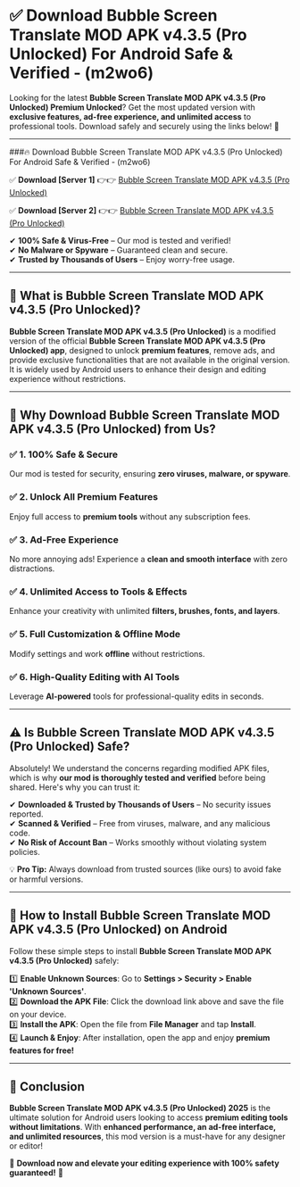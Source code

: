 
# ✅ Download Bubble Screen Translate MOD APK v4.3.5 (Pro Unlocked) For Android Safe & Verified -  (m2wo6) 

Looking for the latest **Bubble Screen Translate MOD APK v4.3.5 (Pro Unlocked) Premium Unlocked**? Get the most updated version with **exclusive features, ad-free experience, and unlimited access** to professional tools. Download safely and securely using the links below! 🚀  

---

###🔥 Download Bubble Screen Translate MOD APK v4.3.5 (Pro Unlocked) For Android Safe & Verified -  (m2wo6)  

✅ **Download [Server 1]** 👉👉 [Bubble Screen Translate MOD APK v4.3.5 (Pro Unlocked) ](https://apkcomod.com?title=Bubble_Screen_Translate_MOD_APK_v4.3.5_(Pro_Unlocked))  

✅ **Download [Server 2]** 👉👉 [Bubble Screen Translate MOD APK v4.3.5 (Pro Unlocked) ](https://apkcomod.com?title=Bubble_Screen_Translate_MOD_APK_v4.3.5_(Pro_Unlocked))  

✔ **100% Safe & Virus-Free** – Our mod is tested and verified!  
✔ **No Malware or Spyware** – Guaranteed clean and secure.  
✔ **Trusted by Thousands of Users** – Enjoy worry-free usage.  

---

## 📌 What is Bubble Screen Translate MOD APK v4.3.5 (Pro Unlocked)?  

**Bubble Screen Translate MOD APK v4.3.5 (Pro Unlocked)** is a modified version of the official **Bubble Screen Translate MOD APK v4.3.5 (Pro Unlocked) app**, designed to unlock **premium features**, remove ads, and provide exclusive functionalities that are not available in the original version. It is widely used by Android users to enhance their design and editing experience without restrictions.  

---

## 🌟 Why Download Bubble Screen Translate MOD APK v4.3.5 (Pro Unlocked) from Us?  

### ✅ 1. 100% Safe & Secure  
Our mod is tested for security, ensuring **zero viruses, malware, or spyware**.  

### ✅ 2. Unlock All Premium Features  
Enjoy full access to **premium tools** without any subscription fees.  

### ✅ 3. Ad-Free Experience  
No more annoying ads! Experience a **clean and smooth interface** with zero distractions.  

### ✅ 4. Unlimited Access to Tools & Effects  
Enhance your creativity with unlimited **filters, brushes, fonts, and layers**.  

### ✅ 5. Full Customization & Offline Mode  
Modify settings and work **offline** without restrictions.  

### ✅ 6. High-Quality Editing with AI Tools  
Leverage **AI-powered** tools for professional-quality edits in seconds.  

---

## ⚠️ Is Bubble Screen Translate MOD APK v4.3.5 (Pro Unlocked) Safe?  

Absolutely! We understand the concerns regarding modified APK files, which is why **our mod is thoroughly tested and verified** before being shared. Here's why you can trust it:  

✔ **Downloaded & Trusted by Thousands of Users** – No security issues reported.  
✔ **Scanned & Verified** – Free from viruses, malware, and any malicious code.  
✔ **No Risk of Account Ban** – Works smoothly without violating system policies.  

💡 **Pro Tip:** Always download from trusted sources (like ours) to avoid fake or harmful versions.  

---

## 📲 How to Install Bubble Screen Translate MOD APK v4.3.5 (Pro Unlocked) on Android  

Follow these simple steps to install **Bubble Screen Translate MOD APK v4.3.5 (Pro Unlocked)** safely:  

1️⃣ **Enable Unknown Sources**: Go to **Settings > Security > Enable 'Unknown Sources'**.  
2️⃣ **Download the APK File**: Click the download link above and save the file on your device.  
3️⃣ **Install the APK**: Open the file from **File Manager** and tap **Install**.  
4️⃣ **Launch & Enjoy**: After installation, open the app and enjoy **premium features for free!**  

---

## 🚀 Conclusion  

**Bubble Screen Translate MOD APK v4.3.5 (Pro Unlocked) 2025** is the ultimate solution for Android users looking to access **premium editing tools without limitations**. With **enhanced performance, an ad-free interface, and unlimited resources**, this mod version is a must-have for any designer or editor!  

🔻 **Download now and elevate your editing experience with 100% safety guaranteed!** 🔻  
